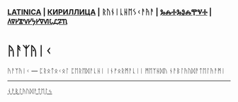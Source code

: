 ### [LATINICA](../Latn/Yazyik.md) | [КИРИЛЛИЦА](../Cyrl/Язык.md) | ᚱᚢᚾᛁᚳᚺᛖᛊᚲᚨᚤᚨ | [ⰃⰎⰀⰃⰑⰎⰉⰜⰀ](../Glag/Ⱑⰸⱏⰹⰽ.md) | [𐍓𐍠𐍔𐍮𐍝𐍔𐍟𐍔𐍠𐍜𐍡𐍚𐍐𐍴](../Perm/𐍴𐍗𐍨𐍚.md)

#  ᚤᚨᛉᚤᛁᚲ 

ᚤᚨᛉᚤᛁᚲ — ᛈᚱᛟᛏᛟᚲᛟᛚ ᛈᛖᚱᛖᛞᚨᚳᚺᛁ ᛁᚾᚠᛟᚱᛗᚨᚳᛁᛁ ᛗᛖᛉᚺᛞᚢ ᚾᚨᛒᛚᚤᚢᛞᚨᛏᛖᛚᚤᚨᛗᛁ

___
[ᚾᚨᛒᛚᚤᚢᛞᚨᛏᛖᛚᛃ](ᚾᚨᛒᛚᚤᚢᛞᚨᛏᛖᛚᛃ.md)
